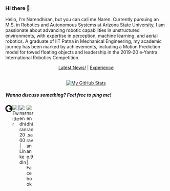 ### Hi there 👋

Hello, I'm Narendhiran, but you can call me Naren. Currently pursuing an M.S. in Robotics and Autonomous Systems at Arizona State University, I am passionate about advancing robotic capabilities in unstructured environments, with expertise in perception, machine learning, and aerial robotics. A graduate of IIT Patna in Mechanical Engineering, my academic journey has been marked by achievements, including a Motion Prediction model for towed floating objects and leadership in the 2019-20 e-Yantra International Robotics Competition. 

<div align="center">
  <a href="https://naren200.github.io/news/">Latest News!</a>  |   <a href="https://naren200.github.io/experience/">Experience</a>
  <br><br>

[![My GitHub Stats](https://github-readme-stats-narendhiran-saravananes-projects.vercel.app/api/?username=naren200&count_private=true&theme=tokyonight&showicons=true)](https://github-readme-stats-narendhiran-saravananes-projects.vercel.app/api/?username=naren200&count_private=true&theme=tokyonight&showicons=true)

</div>
 
 
##### Wanna discuss something? Feel free to ping me!

[<img align="left" alt="naren200.github.io" width="22px" src="https://raw.githubusercontent.com/iconic/open-iconic/master/svg/globe.svg" />][website]
[<img align="left" alt=" | Twitter" width="22px" src="https://cdn.jsdelivr.net/npm/simple-icons@v3/icons/twitter.svg" />][twitter]
[<img align="left" alt="narendhiran2000 | LinkedIn" width="22px" src="https://cdn.jsdelivr.net/npm/simple-icons@v3/icons/linkedin.svg" />][linkedin]
[<img align="left" alt="narendhiran.saravanane.9 | Facebook" width="22px" src="https://cdn.jsdelivr.net/npm/simple-icons@v3/icons/facebook.svg" />][facebook]

[website]: https://naren200.github.io/
[twitter]: https://twitter.com/narendhiran2000
[linkedin]: https://www.linkedin.com/in/narendhiran2000
[facebook]: https://www.facebook.com/narendhiran.saravanane.9

<!--
**naren200/naren200** is a ✨ _special_ ✨ repository because its `README.md` (this file) appears on your GitHub profile.

Here are some ideas to get you started:

- 🔭 I’m currently working on ...
- 🌱 I’m currently learning ...
- 👯 I’m looking to collaborate on ...
- 🤔 I’m looking for help with ...
- 💬 Ask me about ...
- 📫 How to reach me: ...
- 😄 Pronouns: ...
- ⚡ Fun fact: ...
-->
